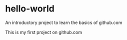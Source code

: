 # hello-world
An introductory project to learn the basics of github.com

This is my first project on github.com
